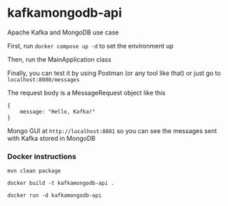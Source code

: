 # kafkamongodb-api
Apache Kafka and MongoDB use case

First, run ``docker compose up -d`` to set the environment up

Then, run the MainApplication class

Finally, you can test it by using Postman (or any tool like that) or just go to ``localhost:8080/messages``

The request body is a MessageRequest object like this 

~~~ 
{
    message: "Hello, Kafka!"
}
~~~

Mongo GUI at ``http://localhost:8081`` so you can see the messages sent with Kafka stored in MongoDB

### Docker instructions

``mvn clean package``

``docker build -t kafkamongodb-api .``

``docker run -d kafkamongodb-api``
